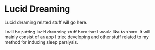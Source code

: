 # Lucid Dreaming
Lucid dreaming related stuff will go here.

I will be putting lucid dreaming stuff here that I would like to share. It will mainly consist of an app I tried developing and other stuff related to my method for inducing sleep paralysis.
